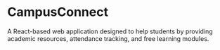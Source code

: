 # CampusConnect
A React-based web application designed to help students by providing academic resources, attendance tracking, and free learning modules.
